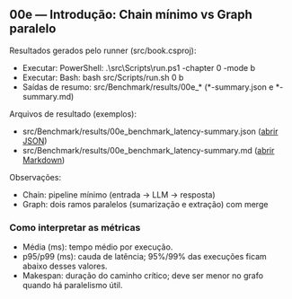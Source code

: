 ## 00e — Introdução: Chain mínimo vs Graph paralelo

Resultados gerados pelo runner (src/book.csproj):

- Executar: PowerShell: .\\src\\Scripts\\run.ps1 -chapter 0 -mode b
- Executar: Bash: bash src/Scripts/run.sh 0 b
- Saídas de resumo: src/Benchmark/results/00e_* (*-summary.json e *-summary.md)

Arquivos de resultado (exemplos):

- src/Benchmark/results/00e_benchmark_latency-summary.json ([abrir JSON](../../src/Benchmark/results/00e_benchmark_latency-summary.json))
- src/Benchmark/results/00e_benchmark_latency-summary.md ([abrir Markdown](../../src/Benchmark/results/00e_benchmark_latency-summary.md))

Observações:

- Chain: pipeline mínimo (entrada → LLM → resposta)
- Graph: dois ramos paralelos (sumarização e extração) com merge

### Como interpretar as métricas

- Média (ms): tempo médio por execução.
- p95/p99 (ms): cauda de latência; 95%/99% das execuções ficam abaixo desses valores.
- Makespan: duração do caminho crítico; deve ser menor no grafo quando há paralelismo útil.

